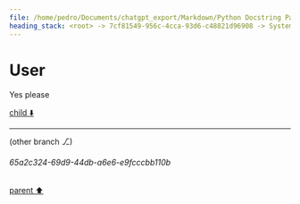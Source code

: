 ```yaml
---
file: /home/pedro/Documents/chatgpt_export/Markdown/Python Docstring Parsing Implementation.md
heading_stack: <root> -> 7cf81549-956c-4cca-93d6-c48821d96908 -> System -> 6476dbd4-7f75-47f1-8b0d-9b56ca8f2c66 -> System -> aaa20e7f-9860-46c5-9c77-d930a71406c3 -> User -> 7d012bc2-71e8-4e41-929e-ddebce0ccb7f -> Assistant -> 7a848fb4-fafb-4120-84f6-6725ea253bc6 -> Assistant -> 9d7c64d3-c964-4f73-8fcc-348a8808245f -> Tool -> 7871c14c-0813-4b57-850e-b8558bb04cdd -> Assistant -> aaa26f25-a8e5-4d20-9881-caea2489d0bc -> User
---
```

# User

Yes please

[child ⬇️](#65a2c324-69d9-44db-a6e6-e9fcccbb110b)

---

(other branch ⎇)
###### 65a2c324-69d9-44db-a6e6-e9fcccbb110b
[parent ⬆️](#aaa26f25-a8e5-4d20-9881-caea2489d0bc)
